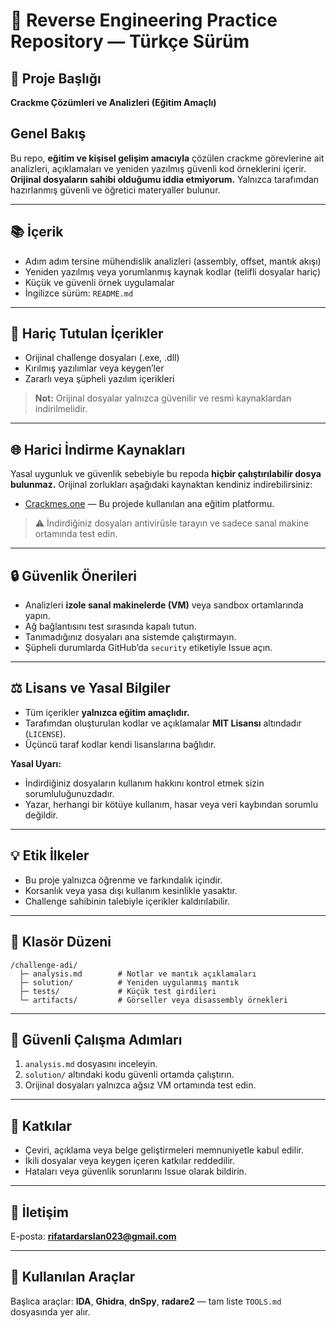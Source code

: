 # 🧠 Reverse Engineering Practice Repository — Türkçe Sürüm

## 🎯 Proje Başlığı

**Crackme Çözümleri ve Analizleri (Eğitim Amaçlı)**

## Genel Bakış

Bu repo, **eğitim ve kişisel gelişim amacıyla** çözülen crackme görevlerine ait analizleri, açıklamaları ve yeniden yazılmış güvenli kod örneklerini içerir. **Orijinal dosyaların sahibi olduğumu iddia etmiyorum.** Yalnızca tarafımdan hazırlanmış güvenli ve öğretici materyaller bulunur.

---

## 📚 İçerik

- Adım adım tersine mühendislik analizleri (assembly, offset, mantık akışı)
- Yeniden yazılmış veya yorumlanmış kaynak kodlar (telifli dosyalar hariç)
- Küçük ve güvenli örnek uygulamalar
- İngilizce sürüm: `README.md`

---

## 🚫 Hariç Tutulan İçerikler

- Orijinal challenge dosyaları (.exe, .dll)
- Kırılmış yazılımlar veya keygen’ler
- Zararlı veya şüpheli yazılım içerikleri

> **Not:** Orijinal dosyalar yalnızca güvenilir ve resmi kaynaklardan indirilmelidir.

---

## 🌐 Harici İndirme Kaynakları

Yasal uygunluk ve güvenlik sebebiyle bu repoda **hiçbir çalıştırılabilir dosya bulunmaz.** Orijinal zorlukları aşağıdaki kaynaktan kendiniz indirebilirsiniz:

- [Crackmes.one](https://crackmes.one/) — Bu projede kullanılan ana eğitim platformu.

> ⚠️ İndirdiğiniz dosyaları antivirüsle tarayın ve sadece sanal makine ortamında test edin.

---

## 🔒 Güvenlik Önerileri

- Analizleri **izole sanal makinelerde (VM)** veya sandbox ortamlarında yapın.
- Ağ bağlantısını test sırasında kapalı tutun.
- Tanımadığınız dosyaları ana sistemde çalıştırmayın.
- Şüpheli durumlarda GitHub’da `security` etiketiyle Issue açın.

---

## ⚖️ Lisans ve Yasal Bilgiler

- Tüm içerikler **yalnızca eğitim amaçlıdır.**
- Tarafımdan oluşturulan kodlar ve açıklamalar **MIT Lisansı** altındadır (`LICENSE`).
- Üçüncü taraf kodlar kendi lisanslarına bağlıdır.

**Yasal Uyarı:**

- İndirdiğiniz dosyaların kullanım hakkını kontrol etmek sizin sorumluluğunuzdadır.
- Yazar, herhangi bir kötüye kullanım, hasar veya veri kaybından sorumlu değildir.

---

## 💡 Etik İlkeler

- Bu proje yalnızca öğrenme ve farkındalık içindir.
- Korsanlık veya yasa dışı kullanım kesinlikle yasaktır.
- Challenge sahibinin talebiyle içerikler kaldırılabilir.

---

## 📁 Klasör Düzeni

```
/challenge-adi/
  ├─ analysis.md        # Notlar ve mantık açıklamaları
  ├─ solution/          # Yeniden uygulanmış mantık
  ├─ tests/             # Küçük test girdileri
  └─ artifacts/         # Görseller veya disassembly örnekleri
```

---

## 🧩 Güvenli Çalışma Adımları

1. `analysis.md` dosyasını inceleyin.
2. `solution/` altındaki kodu güvenli ortamda çalıştırın.
3. Orijinal dosyaları yalnızca ağsız VM ortamında test edin.

---

## 🤝 Katkılar

- Çeviri, açıklama veya belge geliştirmeleri memnuniyetle kabul edilir.
- İkili dosyalar veya keygen içeren katkılar reddedilir.
- Hataları veya güvenlik sorunlarını Issue olarak bildirin.

---

## 📧 İletişim

E-posta: [**rifatardarslan023@gmail.com**](mailto\:rifatardarslan023@gmail.com)

---

## 🧰 Kullanılan Araçlar

Başlıca araçlar: **IDA**, **Ghidra**, **dnSpy**, **radare2** — tam liste `TOOLS.md` dosyasında yer alır.


